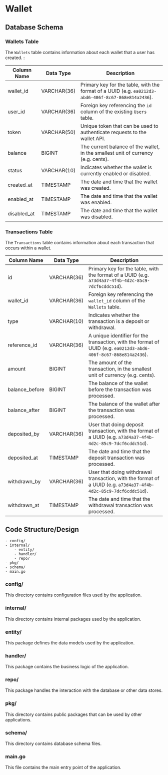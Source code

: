# Wallet

## Database Schema 

### Wallets Table

The `Wallets` table contains information about each wallet that a user has created. :

| Column Name | Data Type | Description |
|-------------|----------|-------------|
| wallet_id   | VARCHAR(36) | Primary key for the table, with the format of a UUID (e.g. `ea0212d3-abd6-406f-8c67-868e814a2436`). |
| user_id     | VARCHAR(36) | Foreign key referencing the `id` column of the existing `Users` table. |
| token       | VARCHAR(50) | Unique token that can be used to authenticate requests to the wallet API. |
| balance     | BIGINT   | The current balance of the wallet, in the smallest unit of currency (e.g. cents). |
| status     | VARCHAR(10)  | Indicates whether the wallet is currently enabled or disabled. |
| created_at  | TIMESTAMP | The date and time that the wallet was created. |
| enabled_at  | TIMESTAMP | The date and time that the wallet was enabled. |
| disabled_at  | TIMESTAMP | The date and time that the wallet was disabled. |

### Transactions Table

The `Transactions` table contains information about each transaction that occurs within a wallet.

| Column Name   | Data Type | Description |
|---------------|-----------|-------------|
| id            | VARCHAR(36) | Primary key for the table, with the format of a UUID (e.g. `a73d4a37-4f4b-4d2c-85c9-7dcf6cddc51d`). |
| wallet_id     | VARCHAR(36) | Foreign key referencing the `wallet_id` column of the `Wallets` table. |
| type          | VARCHAR(10) | Indicates whether the transaction is a deposit or withdrawal. |
| reference_id  | VARCHAR(36) | A unique identifier for the transaction, with the format of UUID (e.g. `ea0212d3-abd6-406f-8c67-868e814a2436`). |
| amount        | BIGINT    | The amount of the transaction, in the smallest unit of currency (e.g. cents). |
| balance_before | BIGINT    | The balance of the wallet before the transaction was processed. |
| balance_after | BIGINT    | The balance of the wallet after the transaction was processed. |
| deposited_by            | VARCHAR(36) | User that doing deposit transaction, with the format of a UUID (e.g. `a73d4a37-4f4b-4d2c-85c9-7dcf6cddc51d`). |
| deposited_at    | TIMESTAMP | The date and time that the deposit transaction was processed. |
| withdrawn_by            | VARCHAR(36) | User that doing withdrawal transaction, with the format of a UUID (e.g. `a73d4a37-4f4b-4d2c-85c9-7dcf6cddc51d`). |
| withdrawn_at    | TIMESTAMP | The date and time that the withdrawal transaction was processed. |

## Code Structure/Design
```
- config/
- internal/
    - entity/
    - handler/
    - repo/
- pkg/
- schema/
- main.go
```

### config/
This directory contains configuration files used by the application.

### internal/
This directory contains internal packages used by the application.

### entity/
This package defines the data models used by the application.

### handler/
This package contains the business logic of the application.

### repo/
This package handles the interaction with the database or other data stores.

### pkg/
This directory contains public packages that can be used by other applications.

### schema/
This directory contains database schema files.

### main.go
This file contains the main entry point of the application.


